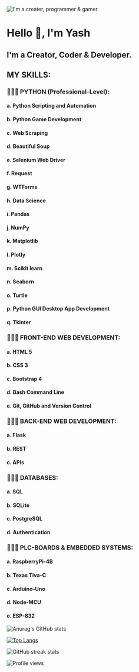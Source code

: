 ![I'm a creater, programmer & gamer](https://pbs.twimg.com/profile_banners/1465363072571232261/1648129420/600x200)

# Hello 👋, I'm Yash
## I'm a Creator, Coder & Developer.

## MY SKILLS:
### 👨🏻‍💻 PYTHON (Professional-Level):
####  a. Python Scripting and Automation
####  b. Python Game Development
####  c. Web Scraping
####  d. Beautiful Soup
####  e. Selenium Web Driver
####  f. Request
####  g. WTForms
####  h. Data Science
####  i. Pandas
####  j. NumPy
####  k. Matplotlib
####  l. Plotly
####  m. Scikit learn
####  n. Seaborn
####  o. Turtle
####  p. Python GUI Desktop App Development
####  q. Tkinter

### 👨🏻‍💻 FRONT-END WEB DEVELOPMENT:
#### a. HTML 5
#### b. CSS 3
#### c. Bootstrap 4
#### d. Bash Command Line
#### e. Git, GitHub and Version Control

### 👨🏻‍💻 BACK-END WEB DEVELOPMENT:
#### a. Flask
#### b. REST
#### c. APIs

### 👨🏻‍💻 DATABASES:
#### a. SQL
#### b. SQLite
#### c. PostgreSQL
#### d. Authentication

### 👨🏻‍💻 PLC-BOARDS & EMBEDDED SYSTEMS: 
#### a. RaspberryPi-4B
#### b. Texas Tiva-C 
#### c. Arduino-Uno
#### d. Node-MCU
#### e. ESP-832

![Anurag's GitHub stats](https://github-readme-stats.vercel.app/api?username=YJ-928&theme=great-gatsby&show_icons=true)

[![Top Langs](https://github-readme-stats.vercel.app/api/top-langs/?username=YJ-928&layout=compact&theme=great-gatsby)](https://github.com/anuraghazra/github-readme-stats)

![GitHub streak stats](https://github-readme-streak-stats.herokuapp.com/?user=YJ-928&theme=great-gatsby)  

![Profile views](https://gpvc.arturio.dev/YJ-928)

